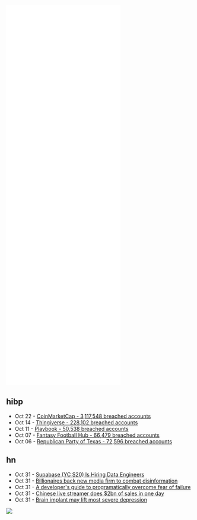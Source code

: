 ![Metrics](https://raw.githubusercontent.com/phixion/phixion/master/metrics.svg)

## hibp

<!--
for https://github.com/phixion/phixion/blob/main/.github/workflows/feeds.yml
-->
<!--START_SECTION:haveibeenpwnd-->
- Oct 22 - [CoinMarketCap - 3,117,548 breached accounts](https://haveibeenpwned.com/PwnedWebsites#CoinMarketCap)
- Oct 14 - [Thingiverse - 228,102 breached accounts](https://haveibeenpwned.com/PwnedWebsites#Thingiverse)
- Oct 11 - [Playbook - 50,538 breached accounts](https://haveibeenpwned.com/PwnedWebsites#Playbook)
- Oct 07 - [Fantasy Football Hub - 66,479 breached accounts](https://haveibeenpwned.com/PwnedWebsites#FantasyFootballHub)
- Oct 06 - [Republican Party of Texas - 72,596 breached accounts](https://haveibeenpwned.com/PwnedWebsites#RepublicanPartyOfTexas)
<!--END_SECTION:haveibeenpwnd-->

## hn

<!--
for https://github.com/phixion/phixion/blob/main/.github/workflows/feeds.yml
-->
<!--START_SECTION:hn-->
- Oct 31 - [Supabase (YC S20) Is Hiring Data Engineers](https://www.ycombinator.com/companies/supabase/jobs/CGzteOc-data-engineering-at-supabase)
- Oct 31 - [Billionaires back new media firm to combat disinformation](https://www.axios.com/soros-hoffman-disinformation-tara-mcgowan-b1e7cb89-a4f7-4281-8e0a-3877fe8a3944.html)
- Oct 31 - [A developer's guide to programatically overcome fear of failure](https://www.pagerduty.com/blog/engineers-guide-on-the-importance-of-failure/)
- Oct 31 - [Chinese live streamer does $2bn of sales in one day](https://www.bnnbloomberg.ca/china-s-lipstick-brother-livestream-has-record-2-billion-day-1.1669469)
- Oct 31 - [Brain implant may lift most severe depression](https://www.bbc.com/news/health-58719089)
<!--END_SECTION:hn-->

<!--
for https://yhype.me
-->
![](https://hit.yhype.me/github/profile?user_id=13013670)
